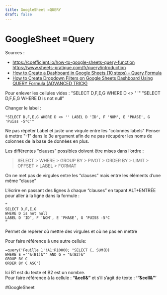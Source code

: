 ```yaml
---
title: GoogleSheet =QUERY
draft: false
---
```

# GoogleSheet =Query

Sources :

- https://coefficient.io/how-to-google-sheets-query-function https://www.sheets-pratique.com/fr/query/introduction
- [How to Create a Dashboard in Google Sheets (10 steps) - Query Formula](https://www.youtube.com/watch?v=1JkvHfzIL0Y "Youtube video")
- [How to Create Dropdown Filters on Google Sheets Dashboard Using QUERY Formula (ADVANCED TRICK)](https://www.youtube.com/watch?v=XGvCT3IeYdA "Youtube Video")

Pour enlever les cellules vides :
"SELECT D,F,E,G WHERE D <> ' '"
"SELECT D,F,E,G WHERE D is not null”

Changer le label :
```
"SELECT D,F,E,G WHERE D <> '' LABEL D 'ID', F 'NOM', E 'PHASE', G 'Puiss -5°C'"
```
Ne pas répéter Label et juste une virgule entre les "colonnes labels"
Penser à mettre "-1" dans le 3e argument afin de ne pas récupérer les noms de colonnes de la base de données en plus.

Les différentes “clauses” possibles doivent être mises dans l’ordre :

> SELECT > WHERE > GROUP BY > PIVOT > ORDER BY > LIMIT > OFFSET > LABEL > FORMAT

On ne met pas de virgules entre les “clauses” mais entre les éléments d’une même “clause”

L’écrire en passant des lignes à chaque “clauses” en tapant ALT+ENTRÉE pour aller à la ligne dans la formule : 
```
“
SELECT D,F,E,G 
WHERE D is not null
LABEL D ‘ID’, F ‘NOM’, E ‘PHASE’, G ‘PUISS -5°C
”
```
Permet de repérer où mettre des virgules et où ne pas en mettre

Pour faire référence à une autre cellule: 
```
=query('Feuille 1'!A1:R10000; "SELECT C, SUM(D)
WHERE E ='"&(B1)&"' AND G = "&(B2)&"
GROUP BY C
ORDER BY C ASC")
```
Ici B1 est du texte et B2 est un nombre. </br>
Pour faire référence à la cellule : **“&cell&”** et s’il s’agit de texte : **‘“&cell&”’**

#GoogleSheet
